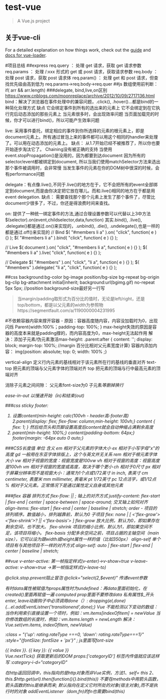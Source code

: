 # test-vue

> A Vue.js project

## 关于vue-cli
For a detailed explanation on how things work, check out the [guide](http://vuejs-templates.github.io/webpack/) and [docs for vue-loader](http://vuejs.github.io/vue-loader).

#项目总结
##express
req.query ： 处理 get 请求，获取 get 请求参数
req.params ： 处理 /:xxx 形式的 get 或 post 请求，获取请求参数
req.body ： 处理 post 请求，获取 post 请求体
req.param() ： 处理 get 和 post 请求，但查找优先级由高到低为 req.params→req.body→req.quer
##js
数组使用前判断： if( arr && arr.length)
###delegate, bind,live,on区别
https://www.cnblogs.com/moonreplace/archive/2012/10/09/2717136.html
bind：解决了浏览器在事件处理中的兼容问题，.click(), .hover()...都是bind的一种简化处理方式
缺点
它会绑定事件到所有的选出来的元素上
它不会绑定到在它执行完后动态添加的那些元素上
当元素很多时，会出现效率问题
当页面加载完的时候，你才可以进行bind()，所以可能产生效率问题

live: 采用事件委托，绑定相应的事件到你所选择的元素的根元素上，即是document元素上。所有通过冒泡上来的事件都可以用这个相同的handler来处理了。可以用在动态添加的元素上。
缺点：
从1.7开始已经不被推荐了，所以你也要开始逐步淘汰它了。
Chaining没有被正确的支持
当使用event.stopPropagation()是没用的，因为都要到达document
因为所有的selector/event都被绑定到document, 所以当我们使用matchSelector方法来选出那个事件被调用时，会非常慢
当发生事件的元素在你的DOM树中很深的时候，会有performance问题

delegate：有点像.live(),不同于.live()的地方在于，它不会把所有的event全部绑定到document,而是由你决定把它放在哪儿。而和.live()相同的地方在于都是用event delegation.
缺点：
需要查找那个那个元素上发生了那个事件了，尽管比document少很多了，不过，你还是得浪费时间来查找。

on: 提供了一种统一绑定事件的方法,通过合理设置参数可以代替以上3中方法
$(selector).on(event,childselector,data,function)
其实.bind(), .live(), .delegate()都是通过.on()来实现的，.unbind(), .die(), .undelegate(),也是一样的都是通过.off()来实现的
// Bind
$( "#members li a" ).on( "click", function( e ) {} ); 
$( "#members li a" ).bind( "click", function( e ) {} ); 

// Live
$( document ).on( "click", "#members li a", function( e ) {} ); 
$( "#members li a" ).live( "click", function( e ) {} );

// Delegate
$( "#members" ).on( "click", "li a", function( e ) {} ); 
$( "#members" ).delegate( "li a", "click", function( e ) {} );   

##css
background:bg-color bg-image position/bg-size bg-repeat bg-origin bg-clip bg-attachment initial|inherit;
background:url(bgimg.gif) no-repeat 5px 5px; //position
background-size最好另一行写

>当margin/padding取形式为百分比的值时，无论是left/right，还是top/bottom，都是以父元素的width为参照物https://segmentfault.com/a/1190000004231995

#不依赖容器内容来撑开容器  - 原因：容器高度随内容，内容没加载时为0，出现闪烁 
Parent{width:100%；padding-top: 100%; } 
max-height失效的原因是容器的高度本来就是padding撑的，而内容高度为0，max-height无法起作用
解决：添加子元素/伪元素激活max-height: .parent:after {  content: '';  display: block;  margin-top: 100%; //margin 百分比相对父元素宽度计算}
容器内添加内容： img{position: absolute; top: 0; width: 100% ;}
 
 
vertical-align 定义行内元素的基线相对于该元素所在行的基线的垂直对齐
text-top	把元素的顶端与父元素字体的顶端对齐
top	把元素的顶端与行中最高元素的顶端对齐

消除子元素之间间隙：
父元素font-size为0
子元素<span><i>等删掉换行

ease-in-out 以慢速开始（in)和结束(out)

###css sticky footer: 
1. 设置content{min-height: calc(100vh - header高-footer高)
2.parent{display: flex; flex-flow: column;min-height: 100vh;} content { flex: 1; } 然后给页头和页脚设置高度后content就会自动伸缩占满剩余高度
3. parent{min-height: 100%;}
content{padding-bottom: 64px;} 
footer{margin: -64px auto 0 auto;}

###CSS长度值
单位	含义
em	相对于父元素的字体大小
ex	相对于小写字母"x"的高度
gd	一般用在东亚字体排版上，这个与英文并无关系
rem	相对于根元素字体大小
vw	相对于视窗的宽度：视窗宽度是100vw
vh	相对于视窗的高度：视窗高度是100vh
vm	相对于视窗的宽度或高度，取决于哪个更小
ch	相对于0尺寸
px	相对于屏幕分辨率而不是视窗大小：通常为1个点或1/72英寸
in	inch, 表英寸
cm	centimeter, 表厘米
mm	millimeter, 表毫米
pt	1/72英寸
pc	12点活字，或1/12点
%	相对于父元素。正常情况下是通过属性定义自身或其他元素

###flex
容器
排列方式 flex-flow: <flex-direction> || <flex-wrap>;
轴上的对齐方式 justify-content: flex-start | flex-end | center | space-between | space-around;
交叉轴上如何对齐 align-items: flex-start | flex-end | center | baseline | stretch;
order - 项目的排列顺序。数值越小，排列越靠前，默认为0
子项目
flex: none | [ <'flex-grow'> <'flex-shrink'>? || <'flex-basis'> ]
flex-grow 放大比例，默认为0，即如果存在剩余空间，也不放大。
flex-shrink 项目的缩小比例，默认为1，即如果空间不足，该项目将缩小。
flex-basis 分配多余空间之前，项目占据的主轴空间（main size），它可以设为跟width或height属性一样的值（比如350px）
align-self 单个项目有与其他项目不一样的对齐方式
align-self: auto | flex-start | flex-end | center | baseline | stretch;

##vue
v-enter-active: 第一帧指定样式(v-enter)->v-show=true
v-leave-active: v-show=true ->第一帧指定样式(v-leave-to)

@click.stop.prevent阻止冒泡
@click="select(2,$event)" 传递event参数

有时data属性被赋值为props属性时为undefined：再data里面初始化，在created()里面再赋值一遍
computed prop里面不要修改data
私有属性$_开头
enter, leave动画钩子中必须调用done（）:
dropping(el,done){...el.addEventListner('transitionend',done);}
Vue 不能检测以下变动的数组：
当你利用索引直接设置一个项时，例如：vm.items[indexOfItem] = newValue
当你修改数组的长度时，例如：vm.items.length = newLength
解决：Vue.set(vm.items, indexOfItem, newValue)

:class = "{'up': rating.rateType ===0, 'down': rating.rateType===1}"
:style="{fontSize: fontSize + 'px'}" ; js里面写font-size

<div v-for="(value, [key], [index]) in object">
  {{ index }}. {{ key }}: {{ value }}
</div>
Vue.nextTick() 获取更新后的DOM
props:['categoryID'] 标签内传值就应该这样写 :category-i-d="categoryID"

在$http返回回调中，this指向的是$http对象而非Vue实例，方法1、self= this
2、this.$http.get(url).then(function(){}.bind(this))
不要在methods中用箭头函数，箭头函数的this是继承而来; 默认指向在定义它时所处的对象(宿主对象),而不是执行时的对象
addEventListener（dom,fn)的fn也需要bind(this)


